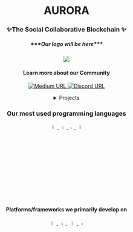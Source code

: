 <h1 align="center"><b>AURORA</b></h1>
<h3 align="center">✨The Social Collaborative Blockchain ✨ </h3>
<h5 align="center"> ***Our logo will be here*** </h5>
<p align="center">
  <img src="https://user-images.githubusercontent.com/81878031/171365378-4bad32f6-dcb6-488f-943f-33865e512bbe.png" />
  </p>

<h4 align="center">Learn more about our Community</h4>


<p align="center">
  <a href="https://medium.com/@humans2eternals">
<img alt="Medium URL" src="https://img.shields.io/badge/Medium-12100E?style=for-the-badge&logo=medium&logoColor=white">
</a>
<a href="https://discord.gg/WuT2ghqE4y">
<img alt="Discord URL" src="https://img.shields.io/badge/Discord-white?style=flat&logo=discord">
</a>  
  
</p>


<details><summary align="center" >Projects</summary>
<p>
<h6 align="center">- Humans2Eternals NFT Project 🤖</h6>
    

</p>
</details>

<h3 align="center">Our most used programming languages</h3>
<p align="center">
<a href="https://developer.mozilla.org/en-US/docs/Web/JavaScript">
<img alt="JavaScript URL" src="https://cdn.svgporn.com/logos/javascript.svg" style="width: 5%">
</a>
<a href="https://nodejs.org/">
<img alt="Node.JS URL" src="https://cdn.svgporn.com/logos/nodejs-icon.svg" style="width: 4%">
</a>
<a href="https://soliditylang.org/">
<img alt="Solidity URL" src="https://cdn.svgporn.com/logos/solidity.svg" style="width: 3%">
</a>
<a href="https://developer.apple.com/swift/">
<img alt="Swift URL" src="https://cdn.svgporn.com/logos/swift.svg" style="width: 5%">
</a>  

  
</p>


<h4 align="center">Platforms/frameworks we primarily develop on</h4>
<p align="center">
<!--add links to appStore and android-->
<a href="https://trufflesuite.com/">
<img alt="App Store" src="https://cdn.svgporn.com/logos/apple-app-store.svg" style="width: 5%">
</a>

<a href="https://trufflesuite.com/">
<img alt="Android" src="https://cdn.svgporn.com/logos/android-icon.svg" style="width: 4%">
</a>  
<a href="https://trufflesuite.com/">
<img alt="Truffle URL" src="https://cdn.svgporn.com/logos/truffle-icon.svg" style="width: 5%">
</a> 
<a href="https://www.firebase.com/">
<img alt="Firebase" src="https://cdn.svgporn.com/logos/firebase.svg" style="width: 4%">
</a>   
</p>
